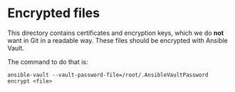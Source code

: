 # Encrypted files

This directory contains certificates and encryption keys, which we do
**not** want in Git in a readable way.  These files should be encrypted
with Ansible Vault.

The command to do that is:

```
ansible-vault --vault-password-file=/root/.AnsibleVaultPassword encrypt <file>
```
